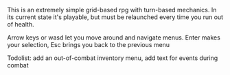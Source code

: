 This is an extremely simple grid-based rpg with turn-based mechanics. In its current state it's playable, but must be relaunched every time you run out of health.

Arrow keys or wasd let you move around and navigate menus. Enter makes your selection, Esc brings you back to the previous menu

Todolist: add an out-of-combat inventory menu, add text for events during combat
